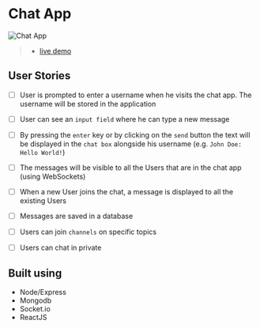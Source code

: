 # Chat App
![Chat App](https://github.com/yabani98/ChatApp/blob/main/ChatApp.png?raw=true)

> - [live demo](#)

## User Stories

-   [ ] User is prompted to enter a username when he visits the chat app. The username will be stored in the application
-   [ ] User can see an `input field` where he can type a new message
-   [ ] By pressing the `enter` key or by clicking on the `send` button the text will be displayed in the `chat box` alongside his username (e.g. `John Doe: Hello World!`)
-   [ ] The messages will be visible to all the Users that are in the chat app (using WebSockets)
-   [ ] When a new User joins the chat, a message is displayed to all the existing Users
-   [ ] Messages are saved in a database
-   [ ] Users can join `channels` on specific topics
-   [ ] Users can chat in private


## Built using
* Node/Express
* Mongodb
* Socket.io
* ReactJS
